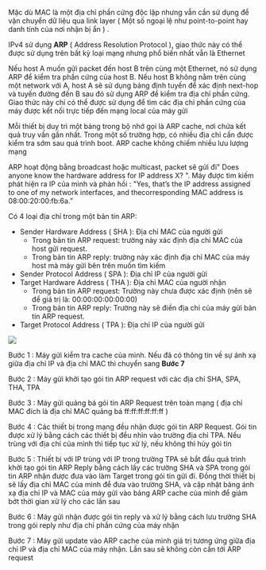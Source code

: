 Mặc dù MAC là một địa chỉ phần cứng độc lập nhưng vẫn cần sử dụng để vận chuyển dữ liệu qua link layer ( Một số ngoại lệ như point-to-point hay danh tính của nơi nhận bị ẩn ) . 

IPv4 sử dụng **ARP** ( Address Resolution Protocol ), giao thức này có thể được sử dụng trên bất kỳ loại mạng nhưng phổ biến nhất vẫn là Ethernet

Nếu host A muốn gửi packet đến host B trên cùng một Ethernet, nó sử dụng ARP để kiểm tra phần cứng của host B. Nếu host B không nằm trên cùng một network với A, host A sẽ sử dụng bảng định tuyến để xác định next-hop và tuyến đường đến B sau đó sử dụng ARP để kiểm tra địa chỉ phần cứng. Giao thức này chỉ có thể được sử dụng để tìm các địa chỉ phần cứng của máy được kết nối trực tiếp đến mạng local của máy gửi

Mỗi thiết bị duy trì một bảng trong bộ nhớ gọi là ARP cache, nơi chứa kết quả truy vấn gần nhất. Trong một số trường hợp, có nhiều địa chỉ cần được kiểm tra sớm sau quá trình boot. ARP cache không chiếm nhiều lưu lượng mạng

ARP hoạt động bằng broadcast hoặc multicast, packet sẽ gửi đi" Does anyone know
the hardware address for IP address X? ". Máy được tìm kiếm phát hiện ra IP của mình và phản hồi : "Yes, that’s the IP address assigned to one of my network interfaces, and thecorresponding MAC address is 08:00:20:00:fb:6a.”

Có 4 loại địa chỉ trong một bản tin ARP:

- Sender Hardware Address ( SHA ): Địa chỉ MAC của người gửi
  - Trong bản tin ARP request: trường này xác định địa chỉ MAC của host gửi request.
  - Trong bản tin ARP reply: trường này xác định địa chỉ MAC của máy host mà máy gửi bên trên muốn tìm kiếm
- Sender Protocol Address ( SPA ): Địa chỉ IP của người gửi
- Target Hardware Address ( THA ): Địa chỉ MAC của người nhận
  - Trong bản tin ARP request: Trường này chưa được xác định (nên sẽ để giá trị là: 00:00:00:00:00:00)
  - Trong bản tin ARP reply: Trường này sẽ điền địa chỉ của máy gửi bản tin ARP request.
- Target Protocol Address ( TPA ): Địa chỉ IP của người gửi

<img src="https://github.com/vjnkvt/Images/blob/master/base-arp.png">

Bước 1 : Máy gửi kiểm tra cache của mình. Nếu đã có thông tin về sự ánh xạ giữa địa chỉ IP và địa chỉ MAC thì chuyển sang **Bước 7**

Bước 2 : Máy gửi khởi tạo gói tin ARP request với các địa chỉ SHA, SPA, THA, TPA

Bước 3 : Máy gửi quảng bá gói tin ARP Request trên toàn mạng ( địa chỉ MAC đích là địa chỉ MAC quảng bá ff:ff:ff:ff:ff:ff )

Bước 4 : Các thiết bị trong mạng đều nhận được gói tin ARP Request. Gói tin được xử lý bằng cách các thiết bị đều nhìn vào trường địa chỉ TPA. Nếu trùng với địa chỉ của mình thì tiếp tục xử lý, nếu không thì hủy gói tin

Bước 5 : Thiết bị với IP trùng với IP trong trường TPA sẽ bắt đầu quá trình khởi tạo gói tin ARP Reply bằng cách lấy các trường SHA và SPA trong gói tin ARP nhận được đưa vào làm Target trong gói tin gửi đi. Đồng thời thiết bị sẽ lấy địa chỉ MAC của mình để đưa vào trường SHA, và cập nhật bảng ánh xạ địa chỉ IP và MAC của máy gửi vào bảng ARP cache của mình để giảm bớt thời gian xử lý cho các lần sau

Bước 6 : Máy gửi nhận được gói tin reply và xử lý bằng cách lưu trường SHA trong gói reply như địa chỉ phần cứng của máy nhận

Bước 7 : Máy gửi update vào ARP cache của mình giá trị tương ứng giữa địa chỉ IP và địa chỉ MAC của máy nhận. Lần sau sẽ không còn cần tới ARP request
